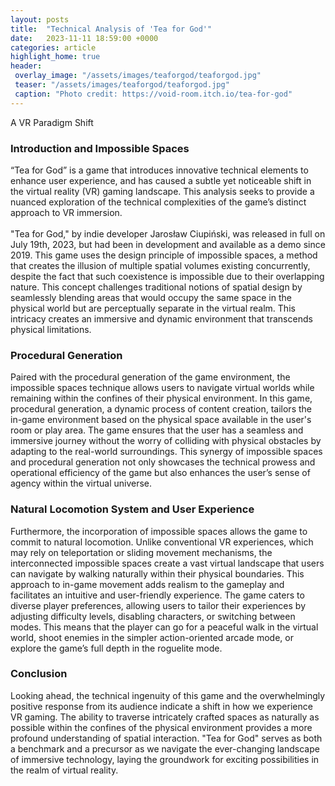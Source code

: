 ```yaml
---
layout: posts
title:  "Technical Analysis of 'Tea for God'"
date:   2023-11-11 18:59:00 +0000
categories: article
highlight_home: true
header:
 overlay_image: "/assets/images/teaforgod/teaforgod.jpg"
 teaser: "/assets/images/teaforgod/teaforgod.jpg"
 caption: "Photo credit: https://void-room.itch.io/tea-for-god"
---
```

A VR Paradigm Shift

### Introduction and Impossible Spaces
“Tea for God” is a game that introduces innovative technical elements to enhance user experience, and has caused a subtle yet noticeable shift in the virtual reality (VR) gaming landscape. This analysis seeks to provide a nuanced exploration of the technical complexities of the game’s distinct approach to VR immersion.
<br>
<br>
"Tea for God," by indie developer Jarosław Ciupiński, was released in full on July 19th, 2023, but had been in development and available as a demo since 2019. This game uses the design principle of impossible spaces, a method that creates the illusion of multiple spatial volumes existing concurrently, despite the fact that such coexistence is impossible due to their overlapping nature. This concept challenges traditional notions of spatial design by seamlessly blending areas that would occupy the same space in the physical world but are perceptually separate in the virtual realm. This intricacy creates an immersive and dynamic environment that transcends physical limitations.

### Procedural Generation
Paired with the procedural generation of the game environment, the impossible spaces technique allows users to navigate virtual worlds while remaining within the confines of their physical environment. In this game, procedural generation, a dynamic process of content creation, tailors the in-game environment based on the physical space available in the user's room or play area. The game ensures that the user has a seamless and immersive journey without the worry of colliding with physical obstacles by adapting to the real-world surroundings. This synergy of impossible spaces and procedural generation not only showcases the technical prowess and operational efficiency of the game but also enhances the user’s sense of agency within the virtual universe.

### Natural Locomotion System and User Experience
Furthermore, the incorporation of impossible spaces allows the game to commit to natural locomotion. Unlike conventional VR experiences, which may rely on teleportation or sliding movement mechanisms, the interconnected impossible spaces create a vast virtual landscape that users can navigate by walking naturally within their physical boundaries. This approach to in-game movement adds realism to the gameplay and facilitates an intuitive and user-friendly experience. The game caters to diverse player preferences, allowing users to tailor their experiences by adjusting difficulty levels, disabling characters, or switching between modes. This means that the player can go for a peaceful walk in the virtual world, shoot enemies in the simpler action-oriented arcade mode, or explore the game’s full depth in the roguelite mode. 

### Conclusion
Looking ahead, the technical ingenuity of this game and the overwhelmingly positive response from its audience indicate a shift in how we experience VR gaming. The ability to traverse intricately crafted spaces as naturally as possible within the confines of the physical environment provides a more profound understanding of spatial interaction. "Tea for God" serves as both a benchmark and a precursor as we navigate the ever-changing landscape of immersive technology, laying the groundwork for exciting possibilities in the realm of virtual reality.

<br>
<br>
<br>
<br>
<br>
